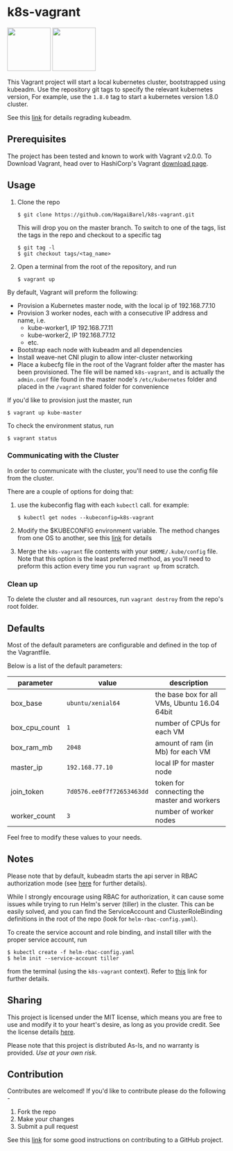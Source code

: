 # k8s-vagrant
<img src="https://kubernetes.io/images/favicon.png" width="100" height="100"> 
<img src="https://hyzxph.media.zestyio.com/Vagrant_VerticalLogo_FullColor.rkvQk0Hax.svg" width="100" height="100">

This Vagrant project will start a local kubernetes cluster, bootstrapped using kubeadm. Use the repository git tags to specify the relevant kubernetes version, For example, use the `1.8.0` tag to start a kubernetes version 1.8.0 cluster.

See this [link](https://kubernetes.io/docs/admin/kubeadm/) for details regrading kubeadm.

## Prerequisites

The project has been tested and known to work with Vagrant v2.0.0. To Download Vagrant, head over to HashiCorp's Vagrant [download page](https://www.vagrantup.com/downloads.html).

## Usage

1. Clone the repo
   ```shell
   $ git clone https://github.com/HagaiBarel/k8s-vagrant.git
   ```

   This will drop you on the master branch. To switch to one of the tags, list the tags in the repo and checkout to a specific tag

   ```shell
   $ git tag -l
   $ git checkout tags/<tag_name>
   ```

2. Open a terminal from the root of the repository, and run

   ```shell
   $ vagrant up
   ```

By default, Vagrant will preform the following:
- Provision a Kubernetes master node, with the local ip of 192.168.77.10
- Provision 3 worker nodes, each with a consecutive IP address and name, i.e. 
  - kube-worker1, IP 192.168.77.11 
  - kube-worker2, IP 192.168.77.12
  - etc. 
- Bootstrap each node with kubeadm and all dependencies
- Install weave-net CNI plugin to allow inter-cluster networking
- Place a kubecfg file in the root of the Vagrant folder after the master has been provisioned. The file will be named `k8s-vagrant`, and is actually the `admin.conf` file found in the master node's `/etc/kubernetes` folder and placed in the `/vagrant` shared folder for convenience

If you'd like to provision just the master, run
```shell
$ vagrant up kube-master
```

To check the environment status, run
```shell
$ vagrant status
```

### Communicating with the Cluster
In order to communicate with the cluster, you'll need to use the config file from the cluster.

There are a couple of options for doing that:
1. use the kubeconfig flag with each `kubectl` call.
   for example:
   ```shell
   $ kubectl get nodes --kubeconfig=k8s-vagrant
   ```

2. Modify the $KUBECONFIG environment variable. The method changes from one OS to another, see this [link](https://kubernetes.io/docs/tasks/access-application-cluster/configure-access-multiple-clusters/#set-the-kubeconfig-environment-variable) for details

3. Merge the `k8s-vagrant` file contents with your `$HOME/.kube/config` file. Note that this option is the least preferred method, as you'll need to preform this action every time you run `vagrant up` from scratch.

### Clean up
To delete the cluster and all resources, run `vagrant destroy` from the repo's root folder.

## Defaults

Most of the default parameters are configurable and defined in the top of the Vagrantfile.

Below is a list of the default parameters:

parameter  | value  | description |
| -------- | ------ | ----------- |
box_base | `ubuntu/xenial64` | the base box for all VMs, Ubuntu 16.04 64bit
box_cpu_count | `1` | number of CPUs for each VM
box_ram_mb | `2048` | amount of ram (in Mb) for each VM
master_ip | `192.168.77.10`| local IP for master node
join_token | `7d0576.ee0f7f72653463dd` | token for connecting the master and workers
worker_count | `3` | number of worker nodes

Feel free to modify these values to your needs.

## Notes

Please note that by default, kubeadm starts the api server in RBAC authorization mode (see [here](https://kubernetes.io/docs/admin/authorization/rbac/) for further details). 

While I strongly encourage using RBAC for authorization, it can cause some issues while trying to run Helm's server (tiller) in the cluster. This can be easily solved, and you can find the ServiceAccount and ClusterRoleBinding definitions in the root of the repo (look for `helm-rbac-config.yaml`).

To create the service account and role binding, and install tiller with the proper service account, run 

```shell
$ kubectl create -f helm-rbac-config.yaml
$ helm init --service-account tiller
```
from the terminal (using the `k8s-vagrant` context). Refer to [this](https://github.com/kubernetes/helm/blob/master/docs/service_accounts.md) link for further details.

## Sharing

This project is licensed under the MIT license, which means you are free to use and modify it to your heart's desire, as long as you provide credit. See the license details [here](https://github.com/HagaiBarel/k8s-vagrant/blob/master/LICENSE).

Please note that this project is distributed As-Is, and no warranty is provided. <i>Use at your own risk.</i>

## Contribution

Contributes are welcomed! If you'd like to contribute please do the following - 
1. Fork the repo
2. Make your changes
3. Submit a pull request

See this [link](https://github.com/MarcDiethelm/contributing/blob/master/README.md) for some good instructions on contributing to a GitHub project.
